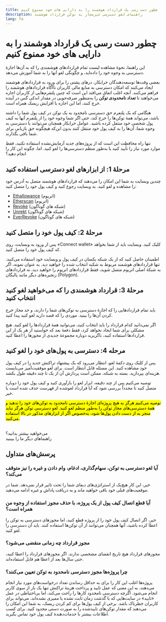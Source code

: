 ```yaml
---
title: چطور دست رسی یک قرارداد هوشمند را به دارایی های خود ممنوع کنیم
description: راهنمای لغو دسترسی غیرمجاز به توکن قرارداد هوشمند
lang: fa
---
```


# چطور دست رسی یک قرارداد هوشمند را به دارایی های خود ممنوع کنیم

این راهنما، نحوۀ مشاهده لیست تمام قراردادهای هوشمندی را که به آن‌ها اجازۀ دسترسی به وجوه خود را داده‌اید، و چگونگی لغو آنها را به شما آموزش می‌دهد.

بعضی وقت‌ها توسعه‌دهندگان خرابکار، درهای پشتی را برای ورود به قراردادهای هوشمند ایجاد می‌کنند که امکان دسترسی به منابع مالی کاربران ناآگاه قراردادهای هوشمند را فراهم می‌کنند. آنچه اغلب اتفاق می‌افتد این است که چنین پلتفرم‌هایی از کاربران اجازه می‌خواهند تا **تعداد نامحدودی توکن‌** را به‌منظور صرفه‌جویی در مقدار اندکی گس در آینده خرج کنند، اما این اجازه با افزایش ریسک همراه است.

هنگامی که یک پلتفرم حق دسترسی نامحدود به یک توکن در کیف پول شما را داشته باشد، می‌تواند همۀ توکن‌ها را خرج کند، حتی اگر شما وجوه خود را از پلتفرم آنها به کیف پول شخصی خود منتقل کرده باشید. عوامل خرابکار همچنان می‌توانند با دسترسی به وجوه شما، آن‌ها را به کیف پول خود منتقل کنند بدون این‌که هیچگونه حق بازیابی برای شما باقی بگذارند.

تنها راه محافظت‌ این است که از پروژه‌های جدید آزمایش‌نشده استفاده نکنید، فقط موارد مورد نیاز را تأیید کنید یا به‌طور منظم دسترسی‌ها را لغو کنید. اما، چگونه این کار را انجام دهید؟

## مرحلۀ 1: از ابزارهای لغو دسترسی استفاده کنید

چندین وبسایت به شما این امکان را می‌دهند که قراردادهای هوشمند متصل به آدرس خود را مشاهده و لغو کنید. به وبسایت رجوع کنید و کیف پول خود را متصل کنید:

- [Ethallowance](https://ethallowance.com/) (اتریوم)
- [Etherscan](https://etherscan.io/tokenapprovalchecker) (اتریوم)
- [Revoke](https://revoke.cash/) (شبکه های گوناگون)
- [Unrekt](https://app.unrekt.net/) (شبکه های گوناگون)
- [EverRevoke](https://everrise.com/everrevoke/) (شبکه های گوناگون)

## مرحلۀ 2: کیف پول خود را متصل کنید

پس از ورود به وبسایت، روی «Connect wallet» کلیک کنید. وبسایت باید از شما بخواهد که کیف پول خود را متصل کنید.

اطمینان حاصل کنید که از یک شبکه یکسان در کیف پول و وبسایت خود استفاده می‌کنید. تنها قراردادهای هوشمند مربوط به شکبه انتخاب شده را خواهید دید. به عنوان نمونه، اگر به شبکۀ اصلی اتریوم متصل شوید، فقط قراردادهای اتریوم را خواهید دید، نه قراردادهای زنجیره‌های دیگر مانند پالیگان (Polygon).

## مرحلۀ 3: قرارداد هوشمندی را که می‌خواهید لغو کنید انتخاب کنید

باید تمام قراردادهایی را که اجازۀ دسترسی به توکن‌های شما را دارند، و حد مجاز خرج کردن آن‌ها را بینید. موردی را که قصد دارید لغو کنید پیدا کنید.

اگر نمی‌دانید کدام قرارداد را باید انتخاب کنید، می‌توانید همۀ قراردادها را لغو کنید. هیچ مشکلی برای شما ایجاد نخواهد کرد، فقط دفعۀ بعد که خواستید از هر یک از این قراردادها استفاده کنید، ناگزیرید دوباره مجموعۀ جدیدی از مجوزها را اعطا کنید.

## مرحله 4: دسترسی به پول‌های خود را لغو کنید

پس از کلیک روی دکمۀ لغو، انتظار می‌رود که یک پیشنهاد تراکنش جدید را در کیف پول خود مشاهده کنید. این مسئله قابل انتظار است. برای لغو موفقیت‌آمیز می‌بایست هزینه‌‌ای بپردازید. بسته به شبکه، ممکن است پردازش آن از یک تا چند دقیقه طول بکشد.

توصیه می‌کنیم پس از چند دقیقه، ابزار لغو را بازآوری کنید و کیف پول خود را دوباره متصل کنید تا مجدداً بررسی شود که آیا قرارداد لغوشده از فهرست حذف شده است یا خیر.

<mark>توصیه می‌کنیم هرگز به هیچ پروژه‌ای اجازۀ دسترسی نامحدود به توکن‌های خود را ندهید و همۀ دسترسی‌های مجاز توکن را به‌طور منظم لغو کنید. لغو دسترسی توکن هرگز نباید منجر به از دست دادن پول‌ها شود، به‌خصوص اگر از ابزارهای مذکور در بالا استفاده می‌کنید.</mark>

 <br />

<InfoBanner shouldSpaceBetween emoji=":eyes:">
  <div>می‌خواهید بیشتر بدانید؟</div>
  <ButtonLink href="/guides/">
    راهنماهای دیگر ما را ببینید
  </ButtonLink>
</InfoBanner>

## پرسش‌های متداول

### آیا لغو دسترسی به توکن، سهام‌گذاری، ادغام، وام دادن و غیره را نیز متوقف می‌کند؟

خیر، این کار هیچ‌‌یک از استراتژی‌های دیفای شما را تحت تاثیر قرار نمی‌دهد. شما در موقعیت‌های قبلی خود باقی خواهید ماند و به دریافت پاداش و غیره ادامه می‌دهید.

### آیا قطع اتصال کیف پول از یک پروژه، با حذف مجوز استفاده از وجوه من همراه است؟

خیر، اگر اتصال کیف پول خود را از پروژه قطع کنید، اما مجوزهای دسترسی به توکن را اعطا کرده باشید، آنها همچنان می‌توانند از آن توکن‌ها استفاده کنند. باید آن دسترسی را لغو کنید.

### مجوز قرارداد چه زمانی منقضی می‌شود؟

مجوزهای قرارداد هیچ تاریخ انقضای مشخصی ندارند. اگر مجوزهای قرارداد را اعطا کنید، حتی سال‌ها بعد از اعطا هم قابل استفاده‌اند.

### چرا پروژه‌ها مجوز دسترسی نامحدود به توکن تعیین می‌کنند؟

پروژه‌ها اغلب این کار را برای به حداقل رساندن تعداد درخواست‌های مورد نیاز انجام می‌دهند، به این معنی که عمل تایید و پرداخت هزینۀ تراکنش تنها یک بار از سوی کاربر انجام می‌شود. اگرچه دسترسی نامحدود کارها را راحت می‌کند، اما بی‌احتیاطی در عمل «تایید» در سایت‌هایی که با گذشت زمان ثابت نشده یا ممیزی نشده‌اند، می‌تواند برای کاربران خطرناک باشد. برخی از کیف پول‌ها برای کم کردن ریسک، به شما این امکان را می‌دهند که مقدار توکن‌های تاییدشده را به صورت دستی محدود کنید. برای کسب اطلاعات بیشتر با خدمات‌دهندۀ کیف پول خود تماس بگیرید.
